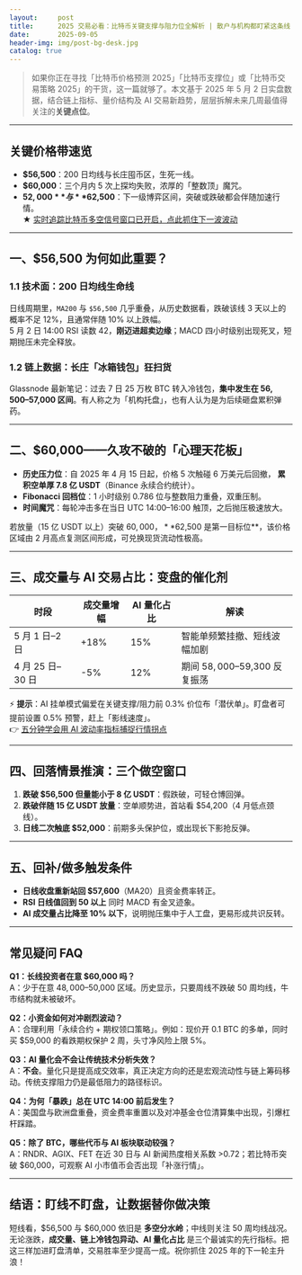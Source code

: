 ```yaml
---
layout:     post
title:      2025 交易必看：比特币关键支撑与阻力位全解析 | 散户与机构都盯紧这条线
date:       2025-09-05
header-img: img/post-bg-desk.jpg
catalog: true
---
```


> 如果你正在寻找「比特币价格预测 2025」「比特币支撑位」或「比特币交易策略 2025」的干货，这一篇就够了。本文基于 2025 年 5 月 2 日实盘数据，结合链上指标、量价结构及 AI 交易新趋势，层层拆解未来几周最值得关注的**关键点位**。

---

## 关键价格带速览
- **$56,500**：200 日均线与长庄囤币区，生死一线。
- **$60,000**：三个月内 5 次上探均失败，浓厚的「整数顶」魔咒。
- **$52,000** 与 **$62,500**：下一级博弈区间，突破或跌破都会伴随加速行情。  
★ [实时追踪比特币多空信号窗口已开启，点此抓住下一波波动](https://okxdog.com/)

---

## 一、$56,500 为何如此重要？

### 1.1 技术面：200 日均线生命线
日线周期里，`MA200` 与 `$56,500` 几乎重叠，从历史数据看，跌破该线 3 天以上的概率不足 12%，且通常伴随 10% 以上跌幅。  
5 月 2 日 14:00 RSI 读数 42，**刚迈进超卖边缘**；MACD 四小时级别出现死叉，短期抛压未完全释放。

### 1.2 链上数据：长庄「冰箱钱包」狂扫货
Glassnode 最新笔记：过去 7 日 25 万枚 BTC 转入冷钱包，**集中发生在 $56,500–$57,000 区间**。有人称之为「机构托盘」，也有人认为是为后续砸盘累积弹药。

---

## 二、$60,000——久攻不破的「心理天花板」

- **历史压力位**：自 2025 年 4 月 15 日起，价格 5 次触碰 6 万美元后回撤， **累积空单厚 7.8 亿 USDT**（Binance 永续合约统计）。  
- **Fibonacci 回档位**：1 小时级别 0.786 位与整数阻力重叠，双重压制。  
- **时间魔咒**：每轮冲击多在当日 UTC 14:00–16:00 触顶，之后抛压极速放大。

若放量（15 亿 USDT 以上）突破 $60,000，**$62,500 是第一目标位**，该价格区域由 2 月高点复测区间形成，可兑换现货流动性极高。

---

## 三、成交量与 AI 交易占比：变盘的催化剂

| 时段              | 成交量增幅 | AI 量化占比 | 解读                         |
|-------------------|------------|-------------|------------------------------|
| 5 月 1 日–2 日    | +18%       | 15%         | 智能单频繁挂撤、短线波幅加剧 |
| 4 月 25 日–30 日  | -5%        | 12%         | 期间 $58,000–$59,300 反复振荡|

⚡ **提示**：AI 挂单模式偏爱在关键支撑/阻力前 0.3% 价位布「潜伏单」。盯盘者可提前设置 0.5% 预警，赶上「影线速度」。  
👉 [五分钟学会用 AI 波动率指标捕捉行情拐点](https://okxdog.com/)

---

## 四、回落情景推演：三个做空窗口
1. **跌破 $56,500 但量能小于 8 亿 USDT**：假跌破，可轻仓博回弹。  
2. **跌破伴随 15 亿 USDT 放量**：空单顺势进，首站看 $54,200（4 月低点颈线）。  
3. **日线二次触底 $52,000**：前期多头保护位，或出现长下影抢反弹。

---

## 五、回补/做多触发条件
- **日线收盘重新站回 $57,600**（MA20）且资金费率转正。  
- **RSI 日线值回到 50 以上** 同时 MACD 有金叉迹象。  
- **AI 成交量占比降至 10% 以下**，说明抛压集中于人工盘，更易形成共识反转。

---

## 常见疑问 FAQ

**Q1：长线投资者在意 $60,000 吗？**  
A：少于在意 $48,000–$50,000 区域。历史显示，只要周线不跌破 50 周均线，牛市结构就未被破坏。

**Q2：小资金如何对冲剧烈波动？**  
A：合理利用「永续合约 + 期权领口策略」。例如：现价开 0.1 BTC 的多单，同时买 $59,000 的看跌期权保护 2 周，头寸净风险上限 5%。

**Q3：AI 量化会不会让传统技术分析失效？**  
A：**不会**。量化只是提高成交效率，真正决定方向的还是宏观流动性与链上筹码移动。传统支撑阻力仍是最低阻力的路径标识。

**Q4：为何「暴跌」总在 UTC 14:00 前后发生？**  
A：美国盘与欧洲盘重叠，资金费率重置以及对冲基金仓位清算集中出现，引爆杠杆踩踏。

**Q5：除了 BTC，哪些代币与 AI 板块联动较强？**  
A：RNDR、AGIX、FET 在近 30 日与 AI 新闻热度相关系数 >0.72；若比特币突破 $60,000，可观察 AI 小市值币会否出现「补涨行情」。

---

## 结语：盯线不盯盘，让数据替你做决策
短线看，$56,500 与 $60,000 依旧是 **多空分水岭**；中线则关注 50 周均线战况。无论涨跌，**成交量、链上冷钱包异动、AI 量化占比** 是三个最诚实的先行指标。把这三样加进盯盘清单，交易胜率至少提高一成。祝你抓住 2025 年的下一轮主升浪！